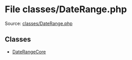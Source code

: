 File classes/DateRange.php
=========

Source: [classes/DateRange.php](https://github.com/PrestaShop/PrestaShop/blob/1.5.3.1/classes/DateRange.php)


Classes
-------

* [DateRangeCore](class.DateRangeCore.md)

